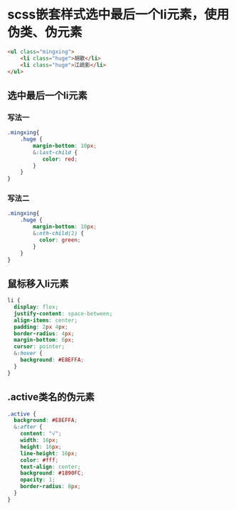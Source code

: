 # scss嵌套样式选中最后一个li元素，使用伪类、伪元素

```html
<ul class="mingxing">
	<li class="huge">胡歌</li>
	<li class="huge">江疏影</li>
</ul>
```

## 选中最后一个li元素

### 写法一

```css
.mingxing{
	.huge {
		margin-bottom: 10px;
		&:last-child {
	       color: red;
	    }
	}
}
```

### 写法二

```css
.mingxing{
	.huge {
		margin-bottom: 10px;
	    &:nth-child(2) {
	      color: green;
	    }
	}
}
```

## 鼠标移入li元素

```css
li {
  display: flex;
  justify-content: space-between;
  align-items: center;
  padding: 2px 4px;
  border-radius: 4px;
  margin-bottom: 6px;
  cursor: pointer;
  &:hover {
    background: #E8EFFA;
  }
}
```

## .active类名的伪元素

```css
.active {
  background: #E8EFFA;
  &:after {
    content: "√";
    width: 16px;
    height: 16px;
    line-height: 16px;
    color: #fff;
    text-align: center;
    background: #1890FC;
    opacity: 1;
    border-radius: 8px;
  }
}
```

